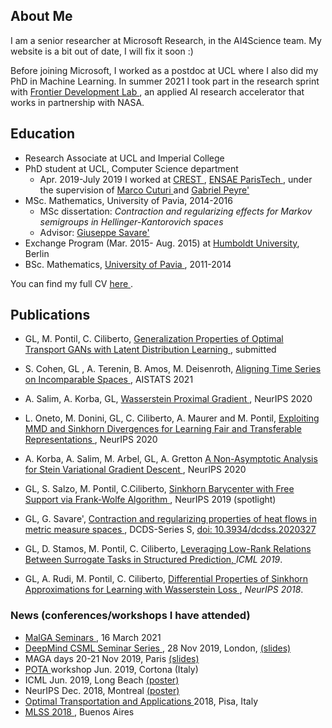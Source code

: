 ## About Me

I am a senior researcher at Microsoft Research, in the AI4Science team. My website is a bit out of date, I will fix it soon :) 

Before joining Microsoft, I worked as a postdoc at UCL where I also did my PhD in Machine Learning. In summer 2021 I took part in the research sprint with <a href="https://frontierdevelopmentlab.org/"> Frontier Development Lab <a/>, an applied AI research accelerator that works in partnership with NASA. 


## Education
*   Research Associate at UCL and Imperial College
*   PhD student at UCL, Computer Science department
     * Apr. 2019-July 2019 I worked at  <a href="http://crest.science/"> CREST </a>,  <a href="https://www.ensae.fr/en/"> ENSAE ParisTech </a>, under the supervision of <a href="http://marcocuturi.net/"> Marco Cuturi </a> and <a href="http://www.gpeyre.com/"> Gabriel Peyre' </a>
*   MSc. Mathematics, University of Pavia, 2014-2016
      * MSc dissertation: _Contraction and regularizing effects for Markov semigroups in Hellinger-Kantorovich spaces_
      * Advisor: <a href="https://www-dimat.unipv.it/savare/"> Giuseppe Savare' </a>
*   Exchange Program (Mar. 2015- Aug. 2015) at  <a href="https://www.hu-berlin.de/en/"> Humboldt University</a>, Berlin 
*   BSc. Mathematics, <a href="http://matematica.unipv.it/en/"> University of Pavia </a>, 2011-2014

You can find my full CV <a href="GiuliaLuise_CV_2021.pdf"> here </a>.

## Publications
    
    
* GL, M. Pontil, C. Ciliberto, <a href="arXiv:2007.14641"> Generalization Properties of Optimal Transport GANs with
    Latent Distribution Learning </a>, submitted
    
* S. Cohen, GL , A. Terenin, B. Amos, M. Deisenroth, <a href="http://proceedings.mlr.press/v130/cohen21a.html"> Aligning Time Series on Incomparable Spaces </a>, AISTATS 2021
    
* A. Salim, A. Korba, GL, <a href="https://papers.nips.cc/paper/2020/file/91cff01af640a24e7f9f7a5ab407889f-Paper.pdf"> Wasserstein Proximal Gradient </a>, NeurIPS 2020
    
* L. Oneto, M. Donini, GL,  C. Ciliberto, A. Maurer and M. Pontil,   <a href= "https://proceedings.neurips.cc/paper/2020/file/af9c0e0c1dee63e5acad8b7ed1a5be96-Paper.pdf"> Exploiting MMD and Sinkhorn Divergences for Learning Fair and Transferable Representations </a>, NeurIPS 2020
    
* A. Korba, A. Salim, M. Arbel, GL, A. Gretton  <a href= "https://proceedings.neurips.cc/paper/2020/file/3202111cf90e7c816a472aaceb72b0df-Paper.pdf"> A Non-Asymptotic Analysis for Stein Variational Gradient Descent </a>, NeurIPS 2020
    
* GL, S. Salzo, M. Pontil, C.Ciliberto,  <a href="https://arxiv.org/pdf/1905.13194.pdf"> Sinkhorn Barycenter with Free Support via Frank-Wolfe Algorithm  </a>, NeurIPS 2019 (spotlight)
    
* GL, G. Savare', <a href="https://arxiv.org/pdf/1904.09825.pdf"> Contraction and regularizing properties of heat flows in metric 
measure spaces </a>, DCDS-Series S, <a href ="https://www.aimsciences.org/article/doi/10.3934/dcdss.2020327"> doi: 10.3934/dcdss.2020327 </a>
    
*   GL, D. Stamos, M. Pontil, C. Ciliberto,  <a href="https://arxiv.org/abs/1903.00667"> Leveraging Low-Rank Relations Between Surrogate Tasks in Structured Prediction, </a> _ICML 2019_. 
    
*   GL, A. Rudi, M. Pontil, C. Ciliberto,  <a href="https://papers.nips.cc/paper/7827-differential-properties-of-sinkhorn-approximation-for-learning-with-wasserstein-distance.pdf"> Differential Properties of Sinkhorn Approximations for Learning with Wasserstein Loss </a>, _NeurIPS 2018_.


### News (conferences/workshops I have attended)
* <a href="https://ellisgenoa.eu/events"> MalGA Seminars </a>, 16 March 2021
* <a href="http://www.csml.ucl.ac.uk/events/399"> DeepMind CSML Seminar Series </a>, 28 Nov 2019,  London,  <a href="talk_ucl_imp_new.pdf"> (slides) </a>
* MAGA days 20-21 Nov 2019, Paris <a href="slides_talk_paris.pdf"> (slides) </a>
* <a href="http://web.math.unifi.it/users/depascal/Palazzone2019/young.html"> POTA </a>  workshop Jun. 2019, Cortona (Italy)  
* ICML Jun. 2019, Long Beach <a href="posterICML.pdf"> (poster) </a>
* NeurIPS Dec. 2018, Montreal <a href="posterNeurips.pdf"> (poster) </a>
* <a href="http://www.crm.sns.it/event/436/"> Optimal Transportation and Applications </a> 2018, Pisa, Italy
* <a href="http://mlss2018.net.ar/"> MLSS 2018 </a>, Buenos Aires
